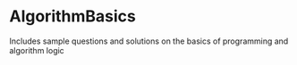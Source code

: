 # AlgorithmBasics
Includes sample questions and solutions on the basics of programming and algorithm logic
